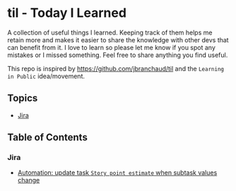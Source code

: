 # til - Today I Learned

A collection of useful things I learned. Keeping track of them helps me retain more and makes it easier to share the knowledge with other devs that can benefit from it. I love to learn so please let me know if you spot any mistakes or I missed something. Feel free to share anything you find useful.

This repo is inspired by https://github.com/jbranchaud/til and the `Learning in Public` idea/movement.

## Topics

* [Jira](#jira)

## Table of Contents

### Jira

* [Automation: update task `Story point estimate` when subtask values change](jira/automatic-sum-of-story-point-estimate.md)
